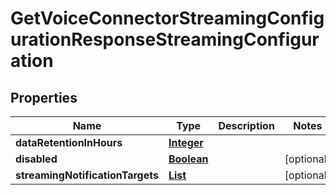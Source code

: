 

# GetVoiceConnectorStreamingConfigurationResponseStreamingConfiguration


## Properties

| Name | Type | Description | Notes |
|------------ | ------------- | ------------- | -------------|
|**dataRetentionInHours** | [**Integer**](Integer.md) |  |  |
|**disabled** | [**Boolean**](Boolean.md) |  |  [optional] |
|**streamingNotificationTargets** | [**List**](List.md) |  |  [optional] |



